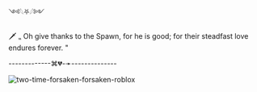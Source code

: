 ༺𓆩⛧𓆪༻

🗡 ⹂ Oh give thanks to the Spawn, for he is good; for their steadfast love endures forever. "

-------------⌘💔-➛--------------

![two-time-forsaken-forsaken-roblox](https://github.com/user-attachments/assets/54ecda61-c391-4e28-8eaf-8282651fa685)
